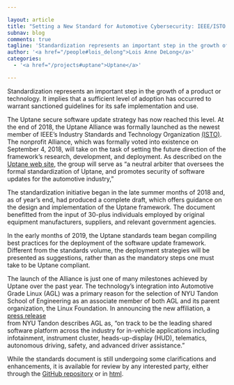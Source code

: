 ```yaml
---

layout: article
title: "Setting a New Standard for Automotive Cybersecurity: IEEE/ISTO and Uptane"
subnav: blog
comments: true
tagline: 'Standardization represents an important step in the growth of a product or technology. It implies that a sufficient level of adoption has occurred to warrant ...'
author: '<a href="/people#lois_delong">Lois Anne DeLong</a>'
categories:
  - '<a href="/projects#uptane">Uptane</a>'

---
```

Standardization represents an important step in the growth of a product or
technology. It implies that a sufficient level of adoption has occurred to warrant sanctioned guidelines for its safe implementation and use.

The Uptane secure software update strategy has now reached this level.  At the
end of 2018, the Uptane Alliance was formally launched as the newest member of
IEEE’s Industry Standards and Technology Organization [(ISTO)](https://ieee-isto.org/press-releases/isto-uptane-2018/).  The nonprofit Alliance, which was formally voted
into existence on September 4, 2018, will take on the task of setting the future
direction of the framework’s research, development, and deployment.
As described on the [Uptane web site](https://uptane.github.io/), the group will
serve as “a neutral arbiter that oversees the formal standardization of Uptane,
and promotes security of software updates for the automotive industry,”

The standardization initiative began in the late summer months of 2018 and, as
of year’s end, had produced a complete draft, which offers guidance on the
design and implementation of the Uptane framework. The document benefitted from
the input of 30-plus individuals employed by original equipment manufacturers,
suppliers, and relevant government agencies.

In the early months of 2019, the Uptane standards team began compiling best
practices for the deployment of the software update framework. Different from
the standards volume, the deployment strategies will be presented as suggestions, rather than as the mandatory steps one must take to be Uptane compliant.

The launch of the Alliance is just one of many milestones achieved by Uptane
over the past year. The technology’s integration into Automotive Grade Linux (AGL)
was a primary reason for the selection of NYU Tandon School of Engineering as an
associate member of both AGL and its parent organization, the Linux Foundation.
In announcing the new affiliation, a [press release](https://engineering.nyu.edu/news/nyu-tandon-joins-top-open-source-initiative-automotive-software-and-cybersecurity)  
from NYU Tandon describes AGL as, “on track to be the leading shared software 
platform across the industry for in-vehicle applications including infotainment,
instrument cluster, heads-up-display (HUD), telematics, autonomous driving, safety,
and advanced driver assistance.”

While the standards document is still undergoing some clarifications and enhancements, it is available for review by any interested party, either through the [GitHub repository](https://github.com/uptane/uptane-standard/blob/master/uptane-standard.md) or in [html](https://uptane.github.io/uptane-standard/uptane-standard.html).
